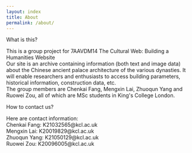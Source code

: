 ```yaml
---
layout: index
title: About
permalink: /about/
---
```

<p class = "about_text1">What is this?</p>
<p class = "about_text2">
This is a group project for 7AAVDM14 The Cultural Web: Building a Humanities Website<br>
Our site is an archive containing information (both text and image data) about the Chinese ancient palace architecture of the various dynasties. It will enable researchers and enthusiasts to access building parameters, historical information, construction data, etc.<br>
The group members are Chenkai Fang, Mengxin Lai, Zhuoqun Yang and Ruowei Zou, all of which are MSc students in King's College London.<br></p>

<p class = "about_text1">How to contact us?</p>
<p class = "about_text3">
Here are contact information:<br>
<a class = "about_text4">Chenkai Fang: K21032565@kcl.ac.uk</a><br>
<a class = "about_text4">Mengxin Lai: K20019829@kcl.ac.uk</a><br>
<a class = "about_text4">Zhuoqun Yang: K21050129@kcl.ac.uk</a><br>
<a class = "about_text4">Ruowei Zou: K20096005@kcl.ac.uk</a>
</p>


<br><br><br><br>